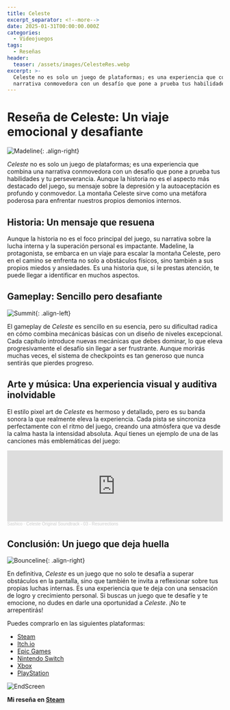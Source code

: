 ```yaml
---
title: Celeste
excerpt_separator: <!--more-->
date: 2025-01-31T00:00:00.000Z
categories:
  - Videojuegos
tags:
  - Reseñas
header:
  teaser: /assets/images/CelesteRes.webp
excerpt: >-
  Celeste no es solo un juego de plataformas; es una experiencia que combina una
  narrativa conmovedora con un desafío que pone a prueba tus habilidades.
---
```

# Reseña de Celeste: Un viaje emocional y desafiante

![Madeline](https://static.wikitide.net/celestewiki/e/e1/Madeline_portrait.png){: .align-right}

*Celeste* no es solo un juego de plataformas; es una experiencia que combina una narrativa conmovedora con un desafío que pone a prueba tus habilidades y tu perseverancia. Aunque la historia no es el aspecto más destacado del juego, su mensaje sobre la depresión y la autoaceptación es profundo y conmovedor. La montaña Celeste sirve como una metáfora poderosa para enfrentar nuestros propios demonios internos.

## Historia: Un mensaje que resuena

Aunque la historia no es el foco principal del juego, su narrativa sobre la lucha interna y la superación personal es impactante. Madeline, la protagonista, se embarca en un viaje para escalar la montaña Celeste, pero en el camino se enfrenta no solo a obstáculos físicos, sino también a sus propios miedos y ansiedades. Es una historia que, si le prestas atención, te puede llegar a identificar en muchos aspectos.

## Gameplay: Sencillo pero desafiante

![Summit](https://static.wikitide.net/celestewiki/7/71/SummitIcon.png){: .align-left}

El gameplay de *Celeste* es sencillo en su esencia, pero su dificultad radica en cómo combina mecánicas básicas con un diseño de niveles excepcional. Cada capítulo introduce nuevas mecánicas que debes dominar, lo que eleva progresivamente el desafío sin llegar a ser frustrante. Aunque morirás muchas veces, el sistema de checkpoints es tan generoso que nunca sentirás que pierdes progreso.

## Arte y música: Una experiencia visual y auditiva inolvidable

El estilo pixel art de *Celeste* es hermoso y detallado, pero es su banda sonora la que realmente eleva la experiencia. Cada pista se sincroniza perfectamente con el ritmo del juego, creando una atmósfera que va desde la calma hasta la intensidad absoluta. Aquí tienes un ejemplo de una de las canciones más emblemáticas del juego:

<iframe width="100%" height="166" scrolling="no" frameborder="no" allow="autoplay" src="https://w.soundcloud.com/player/?url=https%3A//api.soundcloud.com/tracks/413201205&color=%23ff5500&auto_play=false&hide_related=false&show_comments=true&show_user=true&show_reposts=false&show_teaser=true"></iframe><div style="font-size: 10px; color: #cccccc;line-break: anywhere;word-break: normal;overflow: hidden;white-space: nowrap;text-overflow: ellipsis; font-family: Interstate,Lucida Grande,Lucida Sans Unicode,Lucida Sans,Garuda,Verdana,Tahoma,sans-serif;font-weight: 100;"><a href="https://soundcloud.com/sashicoo" title="Sashico" target="_blank" style="color: #cccccc; text-decoration: none;">Sashico</a> · <a href="https://soundcloud.com/sashicoo/official-celeste-original-soundtrack-03-resurrections" title="Celeste Original Soundtrack - 03 - Resurrections" target="_blank" style="color: #cccccc; text-decoration: none;">Celeste Original Soundtrack - 03 - Resurrections</a></div>

## Conclusión: Un juego que deja huella

![Bounceline](https://static.wikitide.net/celestewiki/6/6a/Bounceline.gif){: .align-right}

En definitiva, *Celeste* es un juego que no solo te desafía a superar obstáculos en la pantalla, sino que también te invita a reflexionar sobre tus propias luchas internas. Es una experiencia que te deja con una sensación de logro y crecimiento personal. Si buscas un juego que te desafíe y te emocione, no dudes en darle una oportunidad a *Celeste*. ¡No te arrepentirás!

Puedes comprarlo en las siguientes plataformas:
- [Steam](https://store.steampowered.com/app/504230/Celeste/)
- [Itch.io](https://maddymakesgamesinc.itch.io/celeste)
- [Epic Games](https://store.epicgames.com/es-MX/p/celeste?lang=es-MX)
- [Nintendo Switch](https://www.nintendo.com/es-co/store/products/celeste-switch/)
- [Xbox](https://www.xbox.com/es-co/games/store/celeste/bwmql2rpwbhb)
- [PlayStation](https://www.playstation.com/es-co/games/celeste/?country-selector=true)

![EndScreen](https://static.wikitide.net/celestewiki/e/e4/Complete-screen1.png)

**Mi reseña en [Steam](https://steamcommunity.com/id/ojitomo/recommended/504230/)**
